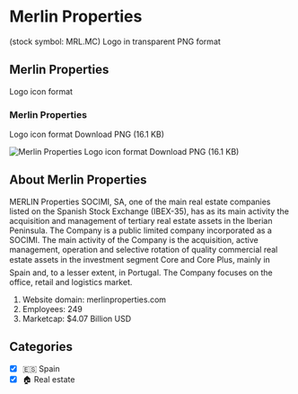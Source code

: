 # Merlin Properties
 (stock symbol: MRL.MC) Logo in transparent PNG format

## Merlin Properties
 Logo icon format

### Merlin Properties
 Logo icon format Download PNG (16.1 KB)

![Merlin Properties
 Logo icon format Download PNG (16.1 KB)](/img/orig/MRL.MC-2199c8b0.png)

## About Merlin Properties


MERLIN Properties SOCIMI, SA, one of the main real estate companies listed on the Spanish Stock Exchange (IBEX-35), has as its main activity the acquisition and management of tertiary real estate assets in the Iberian Peninsula. The Company is a public limited company incorporated as a SOCIMI. The main activity of the Company is the acquisition, active management, operation and selective rotation of quality commercial real estate assets in the investment segment Core and Core Plus, mainly in Spain and, to a lesser extent, in Portugal. The Company focuses on the office, retail and logistics market.

1. Website domain: merlinproperties.com
2. Employees: 249
3. Marketcap: $4.07 Billion USD


## Categories
- [x] 🇪🇸 Spain
- [x] 🏠 Real estate
